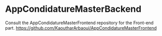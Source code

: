 # AppCondidatureMasterBackend
Consult the AppCondidatureMasterFrontend repository for the Front-end part.
https://github.com/KaoutharArbaoui/AppCondidatureMasterFrontend
